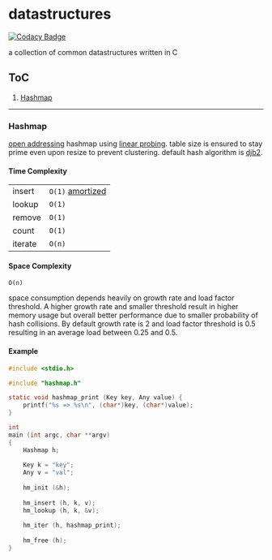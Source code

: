 # datastructures

[![Codacy Badge](https://api.codacy.com/project/badge/Grade/fdc6b14a60ab4307b0a04471832acbbe)](https://www.codacy.com/app/off-world/datastructures?utm_source=github.com&amp;utm_medium=referral&amp;utm_content=off-world/datastructures&amp;utm_campaign=Badge_Grade)

a collection of common datastructures written in C


## ToC

1. [Hashmap](#hashmap)

___

### Hashmap

[open addressing](https://en.wikipedia.org/wiki/Open_addressing) hashmap using [linear probing](https://en.wikipedia.org/wiki/Linear_probing). table size is ensured to stay prime even upon resize to prevent clustering. default hash algorithm is [djb2](http://www.cse.yorku.ca/~oz/hash.html).

#### Time Complexity

|         |                                                                    |
|---------|--------------------------------------------------------------------|
| insert  | `O(1)` [amortized](https://en.wikipedia.org/wiki/Amortized_analysis) |
| lookup  | `O(1)` |
| remove  | `O(1)` |
| count   | `O(1)` |
| iterate | `O(n)` |

#### Space Complexity

`O(n)`

space consumption depends heavily on growth rate and load factor threshold. A higher growth rate and smaller threshold result in higher memory usage but overall better performance due to smaller probability of hash collisions. By default growth rate is 2 and load factor threshold is 0.5 resulting in an average load between 0.25 and 0.5.

#### Example

```C
#include <stdio.h>

#include "hashmap.h"

static void hashmap_print (Key key, Any value) {
    printf("%s => %s\n", (char*)key, (char*)value);
}

int
main (int argc, char **argv)
{
    Hashmap h;
    
    Key k = "key";
    Any v = "val";
    
    hm_init (&h);
    
    hm_insert (h, k, v);
    hm_lookup (h, k, &v);
    
    hm_iter (h, hashmap_print);
    
    hm_free (h);
}
```
